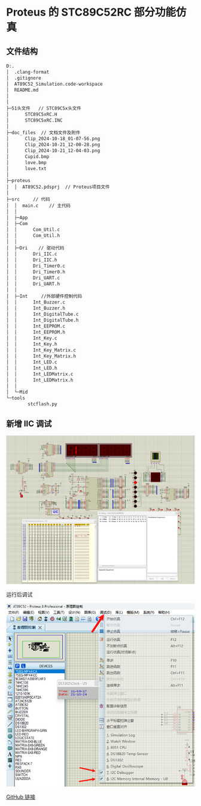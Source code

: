 ﻿# Proteus 的 STC89C52RC 部分功能仿真

## 文件结构

```
D:.
│  .clang-format
│  .gitignore
│  AT89C52_Simulation.code-workspace
│  README.md
│
│
├─51头文件   // STC89C5x头文件
│      STC89C5xRC.H
│      STC89C5xRC.INC
│
├─doc_files  // 文档文件及附件
│      Clip_2024-10-18_01-07-56.png
│      Clip_2024-10-21_12-00-28.png
│      Clip_2024-10-21_12-04-03.png
│      Cupid.bmp
│      love.bmp
│      love.txt
│
├─proteus
│  │  AT89C52.pdsprj  // Proteus项目文件
│
├─src     // 代码
│  │  main.c    // 主代码
│  │
│  ├─App
│  ├─Com
│  │      Com_Util.c
│  │      Com_Util.h
│  │
│  ├─Dri    // 驱动代码
│  │      Dri_IIC.c
│  │      Dri_IIC.h
│  │      Dri_Timer0.c
│  │      Dri_Timer0.h
│  │      Dri_UART.c
│  │      Dri_UART.h
│  │
│  ├─Int     //外部硬件控制代码
│  │      Int_Buzzer.c
│  │      Int_Buzzer.h
│  │      Int_DigitalTube.c
│  │      Int_DigitalTube.h
│  │      Int_EEPROM.c
│  │      Int_EEPROM.h
│  │      Int_Key.c
│  │      Int_Key.h
│  │      Int_Key_Matrix.c
│  │      Int_Key_Matrix.h
│  │      Int_LED.c
│  │      Int_LED.h
│  │      Int_LEDMatrix.c
│  │      Int_LEDMatrix.h
│  │
│  └─Mid
└─tools
        stcflash.py
```

## 新增 IIC 调试

![IIC](./doc_files/Clip_2024-10-21_12-00-28.png)

运行后调试

![IIC Debug](doc_files/Clip_2024-10-21_12-04-03.png)

[GitHub 链接](https://github.com/Alddp/AT89C52_Simulation)
